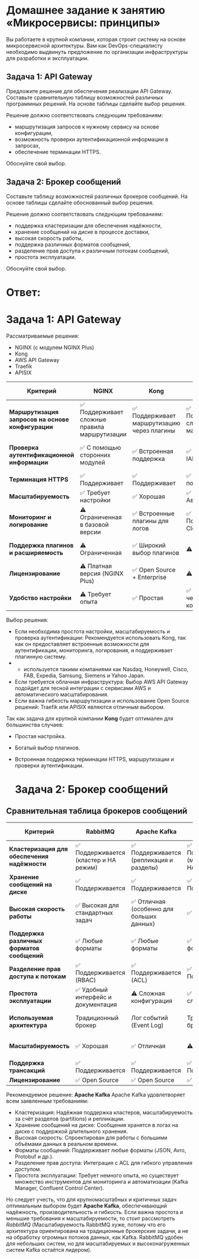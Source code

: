 # Домашнее задание к занятию «Микросервисы: принципы»

Вы работаете в крупной компании, которая строит систему на основе микросервисной архитектуры.
Вам как DevOps-специалисту необходимо выдвинуть предложение по организации инфраструктуры для разработки и эксплуатации.

## Задача 1: API Gateway 

Предложите решение для обеспечения реализации API Gateway. Составьте сравнительную таблицу возможностей различных программных решений. На основе таблицы сделайте выбор решения.

Решение должно соответствовать следующим требованиям:
- маршрутизация запросов к нужному сервису на основе конфигурации,
- возможность проверки аутентификационной информации в запросах,
- обеспечение терминации HTTPS.

Обоснуйте свой выбор.

## Задача 2: Брокер сообщений

Составьте таблицу возможностей различных брокеров сообщений. На основе таблицы сделайте обоснованный выбор решения.

Решение должно соответствовать следующим требованиям:
- поддержка кластеризации для обеспечения надёжности,
- хранение сообщений на диске в процессе доставки,
- высокая скорость работы,
- поддержка различных форматов сообщений,
- разделение прав доступа к различным потокам сообщений,
- простота эксплуатации.

Обоснуйте свой выбор.


# Ответ:

# Задача 1: API Gateway
Рассматриваемые решения:
- NGINX (с модулем NGINX Plus)
- Kong
- AWS API Gateway
- Traefik
- APISIX

| **Критерий**                                   | **NGINX**                     | **Kong**                        | **AWS API Gateway**             | **Traefik**                     | **APISIX**                     |
|------------------------------------------------|--------------------------------|----------------------------------|----------------------------------|----------------------------------|---------------------------------|
| **Маршрутизация запросов на основе конфигурации** | ✅ Поддерживает сложные правила маршрутизации | ✅ Поддерживает маршрутизацию через плагины | ✅ Поддерживает сложную маршрутизацию | ✅ Поддерживает динамическую маршрутизацию | ✅ Поддерживает сложные правила |
| **Проверка аутентификационной информации**      | ✅ С помощью сторонних модулей | ✅ Встроенная поддержка          | ✅ Интеграция с IAM               | ✅ С помощью плагинов            | ✅ Поддерживает JWT, OAuth2 и др. |
| **Терминация HTTPS**                           | ✅ Поддерживает                | ✅ Поддерживает                  | ✅ Полностью поддерживается       | ✅ Поддерживает                  | ✅ Поддерживает                 |
| **Масштабируемость**                           | ✅ Требует настройки           | ✅ Хорошая                       | ✅ Автоматическая                 | ✅ Поддерживает                  | ✅ Отличная                     |
| **Мониторинг и логирование**                   | ⚠️ Ограниченная в базовой версии | ✅ Встроенные плагины для логов  | ✅ Поддерживает CloudWatch        | ✅ Поддержка через плагины       | ✅ Встроенная поддержка         |
| **Поддержка плагинов и расширяемость**         | ⚠️ Ограниченная                | ✅ Широкий выбор плагинов        | ⚠️ Ограничена                    | ✅ Гибкая система плагинов       | ✅ Отличная поддержка           |
| **Лицензирование**                             | ⚠️ Платная версия (NGINX Plus) | ✅ Open Source + Enterprise      | ⚠️ Платная                        | ✅ Open Source                   | ✅ Open Source                  |
| **Удобство настройки**                         | ⚠️ Требует опыта               | ✅ Простая                       | ✅ Управляется через веб-консоль | ✅ Простая                       | ✅ Удобная                      |

Выбор решения:
- Если необходима простота настройки, масштабируемость и проверка аутентификации: Рекомендуется использовать Kong, так как он предоставляет встроенные возможности для аутентификации, мониторинга, логирования, и поддерживает плагинную систему.
-   - используется такими компаниями как Nasdaq, Honeywell, Cisco, FAB, Expedia, Samsung, Siemens и Yahoo Japan.
- Если требуется облачная инфраструктура: Выбор AWS API Gateway подойдет для тесной интеграции с сервисами AWS и автоматического масштабирования.
- Если важна гибкость маршрутизации и использование Open Source решений: Traefik или APISIX являются отличным выбором.

Так как задача для крупной компании **Kong**  будет оптимален для большинства случаев:
- Простая настройка.
- Богатый выбор плагинов.
- Встроенная поддержка терминации HTTPS, маршрутизации и проверки аутентификации.

  # Задача 2: Брокер сообщений

## Сравнительная таблица брокеров сообщений
| **Критерий**                                    | **RabbitMQ**                 | **Apache Kafka**              | **ActiveMQ Artemis**          | **Redis Streams**             | **NATS JetStream**            |
|-------------------------------------------------|------------------------------|--------------------------------|--------------------------------|--------------------------------|--------------------------------|
| **Кластеризация для обеспечения надёжности**    | ✅ Поддерживается (кластер и HA режим) | ✅ Поддерживается (репликация и разделы) | ✅ Поддерживается (мастер-слейв и HA) | ⚠️ Ограниченная поддержка (Redis Sentinel) | ✅ Поддерживается (кластер JetStream) |
| **Хранение сообщений на диске**                 | ✅ Поддерживается            | ✅ Поддерживается              | ✅ Поддерживается              | ✅ Поддерживается              | ✅ Поддерживается              |
| **Высокая скорость работы**                     | ✅ Высокая для стандартных задач | ✅ Отличная (особенно для больших данных) | ✅ Хорошая                     | ✅ Высокая (в памяти)          | ✅ Высокая                    |
| **Поддержка различных форматов сообщений**      | ✅ Любые форматы             | ✅ Любые форматы               | ✅ Любые форматы               | ✅ Любые форматы               | ✅ Любые форматы              |
| **Разделение прав доступа к потокам**           | ✅ Поддерживается (RBAC)     | ✅ Поддерживается (ACL)        | ✅ Поддерживается              | ⚠️ Ограниченная поддержка      | ✅ Поддерживается (ACL)       |
| **Простота эксплуатации**                       | ✅ Удобный интерфейс и документация | ⚠️ Сложная конфигурация       | ✅ Умеренная сложность         | ✅ Простота настройки          | ✅ Умеренная сложность        |
| **Используемая архитектура**                    | Традиционный брокер          | Лог событий (Event Log)       | Традиционный брокер            | In-Memory Streams             | Pub/Sub с устойчивыми потоками |
| **Масштабируемость**                            | ✅ Хорошая                   | ✅ Отличная                    | ⚠️ Ограниченная                | ⚠️ Ограниченная (на уровне Redis кластера) | ✅ Отличная                  |
| **Поддержка трансакций**                        | ✅ Поддерживается            | ✅ Поддерживается              | ✅ Поддерживается              | ⚠️ Ограниченная                | ✅ Ограниченная               |
| **Лицензирование**                              | ✅ Open Source               | ✅ Open Source                 | ✅ Open Source                 | ✅ Open Source                 | ✅ Open Source                |

Рекомендуемое решение: **Apache Kafka**
Apache Kafka удовлетворяет всем заявленным требованиям:

- Кластеризация: Надёжная поддержка кластеров, масштабируемость за счёт разделов (partitions) и репликации.
- Хранение сообщений на диске: Сообщения хранятся в логах на диске с поддержкой длительного хранения.
- Высокая скорость: Спроектирован для работы с большими объёмами данных в реальном времени.
- Форматы сообщений: Поддерживает любые форматы (JSON, Avro, Protobuf и др.).
- Разделение прав доступа: Интеграция с ACL для гибкого управления доступом.
- Простота эксплуатации: Требует немного опыта, но существует множество инструментов для мониторинга и автоматизации (Kafka Manager, Confluent Control Center).

Но следует учесть, что для крупномасштабных и критичных задач оптимальным выбором будет **Apache Kafka**, обеспечивающий надёжность, производительность и гибкость. Если важна простота и меньшие требования к масштабируемости, то стоит рассмотреть *RabbitMQ* (Масштабируемость RabbitMQ хуже, потому что его архитектура ориентирована на традиционные брокерские задачи, а не на обработку огромных потоков данных, как Kafka. RabbitMQ удобен для небольших систем, но для масштабируемых и высоконагруженных систем Kafka остаётся лидером).
